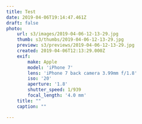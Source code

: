 ```yaml
---
title: Test
date: 2019-04-06T19:14:47.461Z
draft: false
photo:
    url: s3/images/2019-04-06-12-13-29.jpg
    thumb: s3/thumbs/2019-04-06-12-13-29.jpg
    preview: s3/previews/2019-04-06-12-13-29.jpg
    created: 2019-04-06T12:13:29.000Z
    exif:
        make: Apple
        model: 'iPhone 7'
        lens: 'iPhone 7 back camera 3.99mm f/1.8'
        iso: '20'
        aperture: '1.8'
        shutter_speed: 1/939
        focal_length: '4.0 mm'
    title: ""
    caption: ""

---
```

